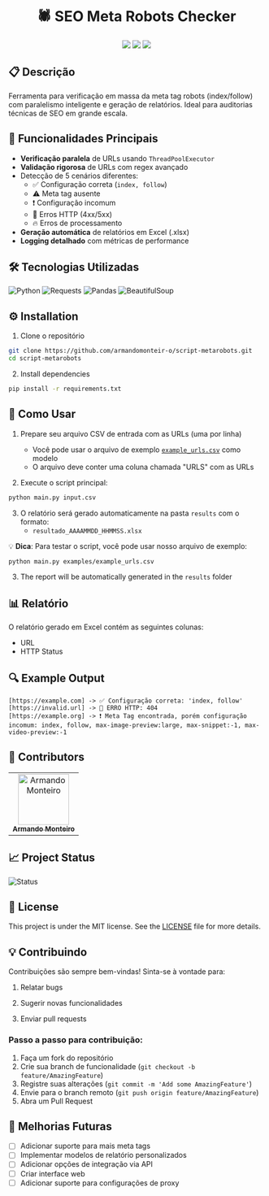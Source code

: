 <h1 align="center">🕷️ SEO Meta Robots Checker</h1>

<div align="center">
  <img src="https://img.shields.io/badge/Python-3.8%2B-blue?logo=python&logoColor=white">
  <img src="https://img.shields.io/badge/License-MIT-yellow">
  <img src="https://img.shields.io/badge/Version-1.0.0-success">
</div>

## 📋 Descrição

Ferramenta para verificação em massa da meta tag robots (index/follow) com paralelismo inteligente e geração de relatórios. Ideal para auditorias técnicas de SEO em grande escala.

## 🚀 Funcionalidades Principais

- **Verificação paralela** de URLs usando `ThreadPoolExecutor`
- **Validação rigorosa** de URLs com regex avançado
- Detecção de 5 cenários diferentes:
  - ✅ Configuração correta (`index, follow`)
  - ⚠️ Meta tag ausente
  - ❗ Configuração incomum
  - 🚨 Erros HTTP (4xx/5xx)
  - 🔥 Erros de processamento
- **Geração automática** de relatórios em Excel (.xlsx)
- **Logging detalhado** com métricas de performance

## 🛠️ Tecnologias Utilizadas

![Python](https://img.shields.io/badge/Python-3.8%2B-blue?logo=python)
![Requests](https://img.shields.io/badge/Requests-2.28.0-green?logo=python)
![Pandas](https://img.shields.io/badge/Pandas-2.0.0-red?logo=pandas)
![BeautifulSoup](https://img.shields.io/badge/BeautifulSoup-4.12.0-lightgrey?logo=beautifulsoup)

## ⚙️ Installation

1. Clone o repositório

```bash
git clone https://github.com/armandomonteir-o/script-metarobots.git
cd script-metarobots
```

2. Install dependencies

```bash
pip install -r requirements.txt
```

## 🎯 Como Usar

1. Prepare seu arquivo CSV de entrada com as URLs (uma por linha)

   - Você pode usar o arquivo de exemplo [`example_urls.csv`](examples/example_urls.csv) como modelo
   - O arquivo deve conter uma coluna chamada "URLS" com as URLs

2. Execute o script principal:

```bash
python main.py input.csv
```

3. O relatório será gerado automaticamente na pasta `results` com o formato:
   - `resultado_AAAAMMDD_HHMMSS.xlsx`

💡 **Dica**: Para testar o script, você pode usar nosso arquivo de exemplo:

```bash
python main.py examples/example_urls.csv
```

3. The report will be automatically generated in the `results` folder

## 📊 Relatório

O relatório gerado em Excel contém as seguintes colunas:

- URL
- HTTP Status

## 🔍 Example Output

```
[https://example.com] -> ✅ Configuração correta: 'index, follow'
[https://invalid.url] -> 🚨 ERRO HTTP: 404
[https://example.org] -> ❗ Meta Tag encontrada, porém configuração incomum: index, follow, max-image-preview:large, max-snippet:-1, max-video-preview:-1
```

## 🤝 Contributors

<table>
  <tr>
    <td align="center">
      <a href="https://github.com/armandomonteir-o">
        <img src="https://avatars.githubusercontent.com/u/141039211?s=400&u=574881d437dd6350183e057c6da9cffd83ed4069&v=4" width="100px;" alt="Armando Monteiro"/><br>
        <sub>
          <b>Armando Monteiro</b>
        </sub>
      </a>
    </td>
  </tr>
</table>

## 📈 Project Status

![Status](https://img.shields.io/badge/Status-In%20Development-yellow)

## 📝 License

This project is under the MIT license. See the [LICENSE](LICENSE) file for more details.

## 💡 Contribuindo

Contribuições são sempre bem-vindas! Sinta-se à vontade para:

1. Relatar bugs

2. Sugerir novas funcionalidades

3. Enviar pull requests

### Passo a passo para contribuição:

1. Faça um fork do repositório
2. Crie sua branch de funcionalidade (`git checkout -b feature/AmazingFeature`)
3. Registre suas alterações (`git commit -m 'Add some AmazingFeature'`)
4. Envie para o branch remoto (`git push origin feature/AmazingFeature`)
5. Abra um Pull Request

## 🔮 Melhorias Futuras

- [ ] Adicionar suporte para mais meta tags
- [ ] Implementar modelos de relatório personalizados
- [ ] Adicionar opções de integração via API
- [ ] Criar interface web
- [ ] Adicionar suporte para configurações de proxy
